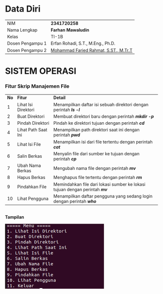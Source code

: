 # Data Diri

|                  |                                                                     |
| ---------------- | ------------------------------------------------------------------- |
| NIM              | **2341720258**                                                      |
| Nama Lengkap     | **Farhan Mawaludin**                                                |
| Kelas            | TI-1B                                                               |
| Dosen Pengampu 1 | Erfan Rohadi, S.T., M.Eng., Ph.D.                                   |
| Dosen Pengampu 2 | [Mohammad Faried Rahmat, S.ST., M.Tr.T](https://github.com/mrhmt80) |

# SISTEM OPERASI
### Fitur Skrip Manajemen File
|  |  |  |
|--|--|--|
| **No** | **Fitur** | **Detail** |
| 1 | Lihat Isi Direktori | Menampilkan daftar isi sebuah direktori dengan perintah ***ls -l*** |
| 2 | Buat Direktori | Membuat direktori baru dengan perintah ***mkdir -p*** |
| 3 | Pindah Direktori | Pindah ke direktori tujuan dengan perintah ***cd*** |
| 4 | Lihat Path Saat Ini | Menampilkan path direktori saat ini dengan perintah ***pwd*** |
| 5 | Lihat Isi File | Menampilkan isi dari file tertentu dengan perintah ***cat*** |
| 6 | Salin Berkas | Menyalin file dari sumber ke tujuan dengan perintah ***cp*** |
| 7 | Ubah Nama Berkas | Mengubah nama file dengan perintah ***mv*** |
| 8 | Hapus Berkas | Menghapus file tertentu dengan perintah ***rm*** |
| 9 | Pindahkan File | Memindahkan file dari lokasi sumber ke lokasi tujuan dengan perintah ***mv*** |
| 10 | Lihat Pengguna | Menampilkan daftar pengguna yang sedang login dengan perintah ***who*** |

<br>
<b> Tampilan </b>

![alt text](image.png)